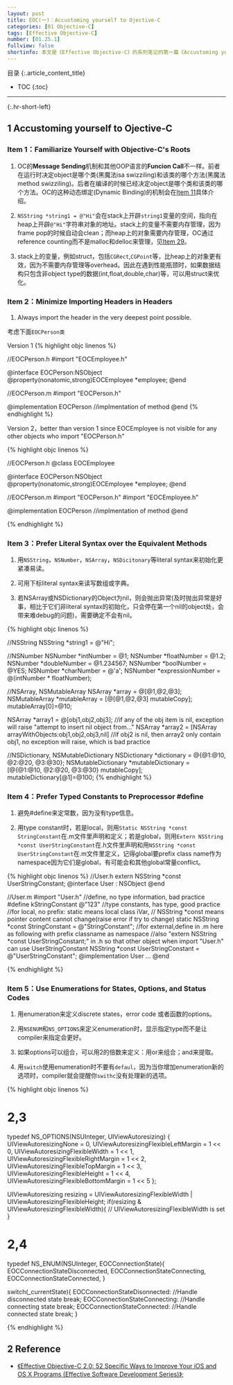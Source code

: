 ```yaml
---
layout: post
title: EOC(一)：Accustoming yourself to Ojective-C
categories: [01 Objective-C]
tags: [Effective Objective-C]
number: [01.25.1]
fullview: false
shortinfo: 本文是《Effective Objective-C》的系列笔记的第一篇《Accustoming yourself to Ojective-C》，对应书本的第一章。
---
```

目录
{:.article_content_title}


* TOC
{:toc}

---
{:.hr-short-left}

## 1 Accustoming yourself to Ojective-C ##

### Item 1：Familiarize Yourself with Objective-C's Roots

1. OC的**Message Sending**机制和其他OOP语言的**Funcion Call**不一样。前者在运行时决定object是哪个类(黑魔法isa swizziling)和该类的哪个方法(黑魔法 method swizziling)。后者在编译的时候已经决定object是哪个类和该类的哪个方法。OC的这种动态绑定(Dynamic Binding)的机制会在[Item 11]()具体介绍。

2. ``NSString *string1 = @"Hi"``会在stack上开辟``string1``变量的空间，指向在heap上开辟``@"Hi"``字符串对象的地址。stack上的变量不需要内存管理，因为frame pop的时候自动会clean；而heap上的对象需要内存管理，OC通过reference counting而不是malloc和delloc来管理，见[Item 29]()。

3. stack上的变量，例如struct，包括``CGRect``,``CGPoint``等，比heap上的对象更有效，因为不需要内存管理等overhead。因此在遇到性能瓶颈时，如果数据结构只包含非object type的数据(int,float,double,char)等，可以用struct来优化。

### Item 2：Minimize Importing Headers in Headers

1. Always import the header in the very deepest point possible.

考虑下面``EOCPerson类``

Version 1
{% highlight objc linenos %}

//EOCPerson.h
#import "EOCEmployee.h"

@interface EOCPerson:NSObject
@property(nonatomic,strong)EOCEmployee *employee;
@end


//EOCPerson.m
#import "EOCPerson.h"

@implementation EOCPerson
//implmentation of method
@end
{% endhighlight %}

Version 2，better than version 1 since EOCEmployee is not visible for any other objects who import "EOCPerson.h"

{% highlight objc linenos %}

//EOCPerson.h
@class EOCEmployee

@interface EOCPerson:NSObject
@property(nonatomic,strong)EOCEmployee *employee;
@end


//EOCPerson.m
#import "EOCPerson.h"
#import "EOCEmployee.h"

@implementation EOCPerson
//implmentation of method
@end


{% endhighlight %}

### Item 3：Prefer Literal Syntax over the Equivalent Methods

1. 用``NSString``，``NSNumber``，``NSArray``，``NSDicitonary``等literal syntax来初始化更紧凑易读。

2. 可用下标literal syntax来读写数组或字典。

3. 若NSArray或NSDictionary的Object为nil，则会抛出异常(及时抛出异常是好事，相比于它们非literal syntax的初始化，只会停在第一个nil的object处，会带来难debug的问题)，需要确定不会有nil。

{% highlight objc linenos %}

//NSString
NSString *string1 = @"Hi";

//NSNumber
NSNumber *intNumber = @1;
NSNumber *floatNumber = @1.2;
NSNumber *doubleNumber = @1.234567;
NSNumber *boolNumber = @YES;
NSNumber *charNumber = @'a';
NSNumber *expressionNumber = @(intNumber * floatNumber);

//NSArray, NSMutableArray
NSArray *array = @[@1,@2,@3];
NSMutableArray *mutableArray = [@[@1,@2,@3] mutableCopy];
mutableArray[0]=@10;

NSArray *array1 = @[obj1,obj2,obj3]; //if any of the obj item is nil, exception will raise "attempt to insert nil object from..."
NSArray *array2 = [NSArray arrayWithObjects:obj1,obj2,obj3,nil] //if obj2 is nil, then array2 only contain obj1, no exception will raise, which is bad practice

//NSDictionary, NSMutableDictionary
NSDictionary *dictionary = @{@1:@10,
                             @2:@20,
                             @3:@30};
NSMutableDictionary *mutableDictionary = [@{@1:@10,
                                            @2:@20,
                                            @3:@30} mutableCopy];
mutableDictionary[@1]=@100;
{% endhighlight %}

### Item 4：Prefer Typed Constants to Preprocessor #define

1. 避免#define来定常数，因为没有type信息。

2. 用type constant时，若是local，则用``Static NSString *const StringConstant``在.m文件里声明和定义；若是global，则用``Extern NSString *const UserStringConstant``在.h文件里声明和用``NSString *const UserStringConstant``在.m文件里定义，记得global要prefix class name作为namespace因为它们是global，有可能会和其他global常量conflict。

{% highlight objc linenos %}
//User.h
extern NSString *const UserStringConstant;
@interface User : NSObject
@end


//User.m
#import "User.h"
//define, no type information, bad practice
#define kStringConstant @"123" 
//type constants, has type, good practice
    //for local, no prefix: static means local class iVar,
    //                      NSString *const means pointer content cannot change(raise error if try to change)
static NSString *const StringConstant = @"StringConstant";
    //for external,define in .m here as following with prefix classname as namespace
    //also "extern NSString *const UserStringConstant;" in .h so that other object when import "User.h" can use UserStringConstant
NSString *const UserStringConstant = @"UserStringConstant";
@implementation User
...
@end


{% endhighlight %}


### Item 5：Use Enumerations for States, Options, and Status Codes

1. 用enumeration来定义discrete states，error code 或者函数的options。

2. 用``NSENUM``和``NS_OPTIONS``来定义enumeration时，显示指定type而不是让compiler来指定会更好。

3. 如果options可以组合，可以用2的倍数来定义：用or来组合；and来提取。

4. 用``switch``使用enumeration时不要有``defaul``，因为当你增加enumeration新的选项时，compiler就会提醒你``swithc``没有处理新的选项。

{% highlight objc linenos %}

# 2,3
typedef NS_OPTIONS(NSUInteger, UIViewAutoresizing) {
    UIViewAutoresizingNone                 = 0,
    UIViewAutoresizingFlexibleLeftMargin   = 1 << 0,
    UIViewAutoresizingFlexibleWidth        = 1 << 1,
    UIViewAutoresizingFlexibleRightMargin  = 1 << 2,
    UIViewAutoresizingFlexibleTopMargin    = 1 << 3,
    UIViewAutoresizingFlexibleHeight       = 1 << 4,
    UIViewAutoresizingFlexibleBottomMargin = 1 << 5
};

UIViewAutoresizing resizing = UIViewAutoresizingFlexibleWidth |
                              UIViewAutoresizingFlexibleHeight;
if(resizing & UIViewAutoresizingFlexibleWidth){
    // UIViewAutoresizingFlexibleWidth is set
}

# 2,4
typedef NS_ENUM(NSUInteger, EOCConnectionState){
    EOCConnectionStateDisconnected,
    EOCConnectionStateConnecting,
    EOCConnectionStateConnected,
}

switch(_currentState){
    EOCConnectionStateDisonnected:
        //Handle disconnected state
        break;
    EOCConnectionStateConnecting:
        //Handle connecting state
        break;
    EOCConnectionStateConnected:
        //Handle connected state
        break;
}

{% endhighlight %}


## 2 Reference ##

- [《Effective Objective-C 2.0: 52 Specific Ways to Improve Your iOS and OS X Programs (Effective Software Development Series)》](https://www.amazon.com/Effective-Objective-C-2-0-Specific-Development/dp/0321917014);



